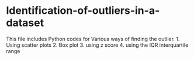 # Identification-of-outliers-in-a-dataset
This file includes Python codes for Various ways of finding the outlier. 
    1. Using scatter plots 
    2. Box plot 
    3. using z score 
    4. using the IQR interquartile range
